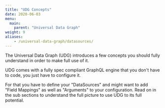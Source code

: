 ```yaml
---
title: "UDG Concepts"
date: 2020-06-03
menu:
  main:
    parent: "Universal Data Graph"
weight: 9
aliases:
    - /universal-data-graph/datasources/
---
```


The Universal Data Graph (UDG) introduces a few concepts you should fully understand in order to make full use of it.

UDG comes with a fully spec compliant GraphQL engine that you don't have to code, you just have to configure it. 

For that you have to define your "DataSources" and might want to add "Field Mappings" as well as "Arguments" to your configuration.
Read on in the sub sections to understand the full picture to use UDG to its full potential.